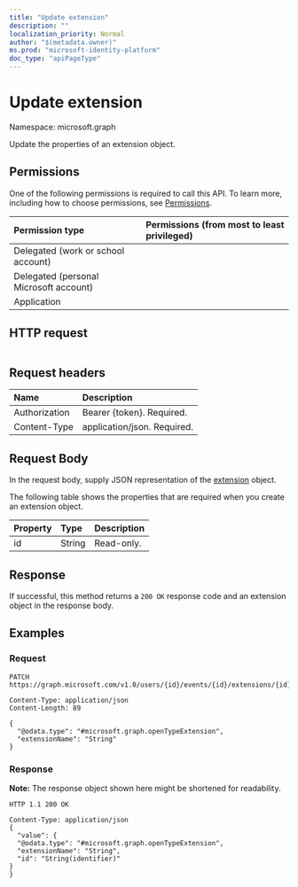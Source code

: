```yaml
---
title: "Update extension"
description: ""
localization_priority: Normal
author: "$(metadata.owner)"
ms.prod: "microsoft-identity-platform"
doc_type: "apiPageType"
---
```


# Update extension

Namespace: microsoft.graph

Update the properties of an extension object.

## Permissions

One of the following permissions is required to call this API. To learn more, including how to choose permissions, see [Permissions](/graph/permissions-reference).

| Permission type                        | Permissions (from most to least privileged) |
| :------------------------------------- | :------------------------------------------ |
| Delegated (work or school account)     |                                             |
| Delegated (personal Microsoft account) |                                             |
| Application                            |                                             |

## HTTP request

<!-- {
  "blockType": "ignored"
}
-->

```http

```

## Request headers

| Name          | Description                 |
| :------------ | :-------------------------- |
| Authorization | Bearer {token}. Required.   |
| Content-Type  | application/json. Required. |

## Request Body

In the request body, supply JSON representation of the [extension](../resources/-extension.md) object.

<!-- Actions and Functions -->

<!-- CRUD Methods -->

The following table shows the properties that are required when you create an extension object.

| Property | Type   | Description |
| :------- | :----- | :---------- |
| id       | String | Read-only.  |

## Response

If successful, this method returns a `200 OK` response code and an extension object in the response body.

## Examples

### Request

<!-- {
  "blockType": "request",
  "name": "update_extension"
}
-->

```http
PATCH https://graph.microsoft.com/v1.0/users/{id}/events/{id}/extensions/{id}

Content-Type: application/json
Content-Length: 89

{
  "@odata.type": "#microsoft.graph.openTypeExtension",
  "extensionName": "String"
}

```

### Response

**Note:** The response object shown here might be shortened for readability.

<!-- {
  "blockType": "response",
  "truncated": true,
  "@odata.type": "Microsoft.OutlookServices.extension"
}
-->

```http
HTTP 1.1 200 OK

Content-Type: application/json
{
  "value": {
  "@odata.type": "#microsoft.graph.openTypeExtension",
  "extensionName": "String",
  "id": "String(identifier)"
}
}

```
